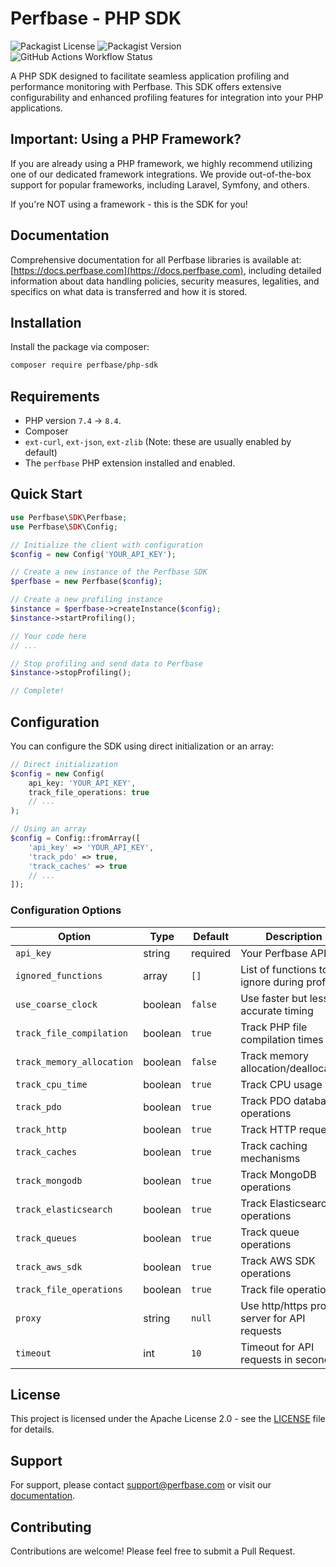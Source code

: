 # Perfbase - PHP SDK

![Packagist License](https://img.shields.io/packagist/l/perfbase/php-sdk)
![Packagist Version](https://img.shields.io/packagist/v/perfbase/php-sdk)
![GitHub Actions Workflow Status](https://img.shields.io/github/actions/workflow/status/perfbaseorg/php-sdk/ci.yml?branch=main)

A PHP SDK designed to facilitate seamless application profiling and performance monitoring with Perfbase. This SDK offers extensive configurability and enhanced profiling features for integration into your PHP applications.

## Important: Using a PHP Framework?
If you are already using a PHP framework, we highly recommend utilizing one of our dedicated framework integrations. We provide out-of-the-box support for popular frameworks, including Laravel, Symfony, and others.

If you're NOT using a framework - this is the SDK for you!

## Documentation
Comprehensive documentation for all Perfbase libraries is available at: [https://docs.perfbase.com](https://docs.perfbase.com), including detailed information about data handling policies, security measures, legalities, and specifics on what data is transferred and how it is stored.

## Installation

Install the package via composer:

```bash
composer require perfbase/php-sdk
```

## Requirements

- PHP version `7.4` → `8.4`.
- Composer 
- `ext-curl`, `ext-json`, `ext-zlib` (Note: these are usually enabled by default)
- The `perfbase` PHP extension installed and enabled.

## Quick Start

```php
use Perfbase\SDK\Perfbase;
use Perfbase\SDK\Config;

// Initialize the client with configuration
$config = new Config('YOUR_API_KEY');

// Create a new instance of the Perfbase SDK
$perfbase = new Perfbase($config);

// Create a new profiling instance
$instance = $perfbase->createInstance($config);
$instance->startProfiling();

// Your code here
// ...

// Stop profiling and send data to Perfbase
$instance->stopProfiling();

// Complete!
```

## Configuration

You can configure the SDK using direct initialization or an array:

```php
// Direct initialization
$config = new Config(
    api_key: 'YOUR_API_KEY',
    track_file_operations: true
    // ...
);

// Using an array
$config = Config::fromArray([
    'api_key' => 'YOUR_API_KEY',
    'track_pdo' => true,
    'track_caches' => true
    // ...
]);
```

### Configuration Options

| Option                    | Type    | Default  | Description                                  |
|---------------------------|---------|----------|----------------------------------------------|
| `api_key`                 | string  | required | Your Perfbase API key                        |
| `ignored_functions`       | array   | `[]`     | List of functions to ignore during profiling |
| `use_coarse_clock`        | boolean | `false`  | Use faster but less accurate timing          |
| `track_file_compilation`  | boolean | `true`   | Track PHP file compilation times             |
| `track_memory_allocation` | boolean | `false`  | Track memory allocation/deallocation         |
| `track_cpu_time`          | boolean | `true`   | Track CPU usage                              |
| `track_pdo`               | boolean | `true`   | Track PDO database operations                |
| `track_http`              | boolean | `true`   | Track HTTP requests                          |
| `track_caches`            | boolean | `true`   | Track caching mechanisms                     |
| `track_mongodb`           | boolean | `true`   | Track MongoDB operations                     |
| `track_elasticsearch`     | boolean | `true`   | Track Elasticsearch operations               |
| `track_queues`            | boolean | `true`   | Track queue operations                       |
| `track_aws_sdk`           | boolean | `true`   | Track AWS SDK operations                     |
| `track_file_operations`   | boolean | `true`   | Track file operations                        |
| `proxy`                   | string  | `null`   | Use http/https proxy server for API requests |
| `timeout`                 | int     | `10`     | Timeout for API requests in seconds          |

## License

This project is licensed under the Apache License 2.0 - see the [LICENSE](LICENSE.txt) file for details.

## Support

For support, please contact [support@perfbase.com](support@perfbase.com) or visit our [documentation](https://docs.perfbase.com).

## Contributing

Contributions are welcome! Please feel free to submit a Pull Request.
